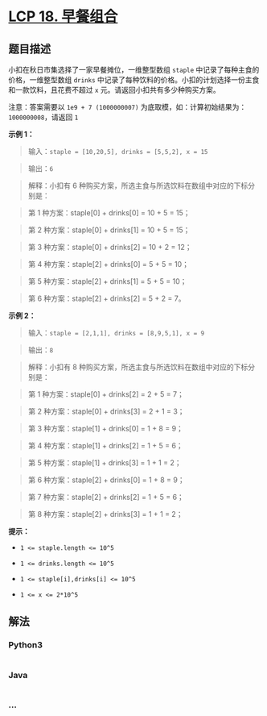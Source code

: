 # [LCP 18. 早餐组合](https://leetcode-cn.com/problems/2vYnGI)

## 题目描述

<!-- 这里写题目描述 -->

小扣在秋日市集选择了一家早餐摊位，一维整型数组 `staple` 中记录了每种主食的价格，一维整型数组 `drinks` 中记录了每种饮料的价格。小扣的计划选择一份主食和一款饮料，且花费不超过 `x` 元。请返回小扣共有多少种购买方案。

注意：答案需要以 `1e9 + 7 (1000000007)` 为底取模，如：计算初始结果为：`1000000008`，请返回 `1`

**示例 1：**
>输入：`staple = [10,20,5], drinks = [5,5,2], x = 15`
>
>输出：`6`
>
>解释：小扣有 6 种购买方案，所选主食与所选饮料在数组中对应的下标分别是：
>第 1 种方案：staple[0] + drinks[0] = 10 + 5 = 15；
>第 2 种方案：staple[0] + drinks[1] = 10 + 5 = 15；
>第 3 种方案：staple[0] + drinks[2] = 10 + 2 = 12；
>第 4 种方案：staple[2] + drinks[0] = 5 + 5 = 10；
>第 5 种方案：staple[2] + drinks[1] = 5 + 5 = 10；
>第 6 种方案：staple[2] + drinks[2] = 5 + 2 = 7。

**示例 2：**
>输入：`staple = [2,1,1], drinks = [8,9,5,1], x = 9`
>
>输出：`8`
>
>解释：小扣有 8 种购买方案，所选主食与所选饮料在数组中对应的下标分别是：
>第 1 种方案：staple[0] + drinks[2] = 2 + 5 = 7；
>第 2 种方案：staple[0] + drinks[3] = 2 + 1 = 3；
>第 3 种方案：staple[1] + drinks[0] = 1 + 8 = 9；
>第 4 种方案：staple[1] + drinks[2] = 1 + 5 = 6；
>第 5 种方案：staple[1] + drinks[3] = 1 + 1 = 2；
>第 6 种方案：staple[2] + drinks[0] = 1 + 8 = 9；
>第 7 种方案：staple[2] + drinks[2] = 1 + 5 = 6；
>第 8 种方案：staple[2] + drinks[3] = 1 + 1 = 2；

**提示：**
+ `1 <= staple.length <= 10^5`
+ `1 <= drinks.length <= 10^5`
+ `1 <= staple[i],drinks[i] <= 10^5`
+ `1 <= x <= 2*10^5`

## 解法

<!-- 这里可写通用的实现逻辑 -->

<!-- tabs:start -->

### **Python3**

<!-- 这里可写当前语言的特殊实现逻辑 -->

```python

```

### **Java**

<!-- 这里可写当前语言的特殊实现逻辑 -->

```java

```

### **...**

```

```

<!-- tabs:end -->
